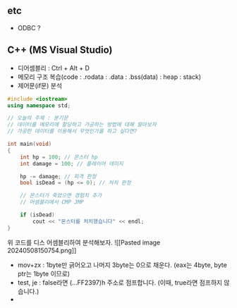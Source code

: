 ## etc
- ODBC ? 
## C++ (MS Visual Studio)
- 디어셈블리 : Ctrl + Alt + D
- 메모리 구조 복습(code : .rodata : .data : .bss(data) : heap : stack)
- 제어문(if문) 분석
```cpp
#include <iostream>
using namespace std;

// 오늘의 주제 : 분기문
// 데이터를 메모리에 할당하고 가공하는 방법에 대해 알아보자
// 가공한 데이터를 이용해서 무엇인가를 하고 싶다면?

int main(void)
{
	int hp = 100; // 몬스터 hp
	int damage = 100; // 플레이어 데미지

	hp -= damage; // 피격 판정
	bool isDead = (hp <= 0); // 처치 판정

	// 몬스터가 죽었으면 경험치 추가
	// 어셈블리에서 CMP JMP

	if (isDead)
		cout << "몬스터를 처치했습니다" << endl;
}
```
위 코드를 디스 어셈블리하여 분석해보자.
![[Pasted image 20240508150754.png]]
- mov+zx : 1byte만 긁어오고 나머지 3byte는 0으로 채운다. 
	(eax는 4byte, byte ptr는 1byte 이므로)
- test, je : false라면 (...FF2397)h 주소로 점프합니다.
	(이때, true라면 점프하지 않습니다.)
- 
